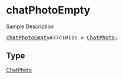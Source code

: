 # chatPhotoEmpty

Sample Description

<pre>
<a href="../constructor/chatPhotoEmpty.md">chatPhotoEmpty</a>#37c1011c = <a href="../type/ChatPhoto.md">ChatPhoto</a>;</pre>

## Type

<a href="../type/ChatPhoto.md">ChatPhoto</a>
